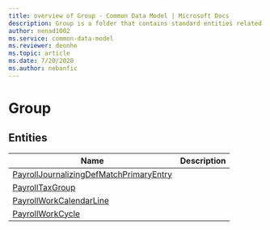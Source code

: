 ```yaml
---
title: overview of Group - Common Data Model | Microsoft Docs
description: Group is a folder that contains standard entities related to the Common Data Model.
author: nenad1002
ms.service: common-data-model
ms.reviewer: deonhe
ms.topic: article
ms.date: 7/20/2020
ms.author: nebanfic
---
```


# Group


## Entities

|Name|Description|
|---|---|
|[PayrollJournalizingDefMatchPrimaryEntry](PayrollJournalizingDefMatchPrimaryEntry.md)||
|[PayrollTaxGroup](PayrollTaxGroup.md)||
|[PayrollWorkCalendarLine](PayrollWorkCalendarLine.md)||
|[PayrollWorkCycle](PayrollWorkCycle.md)||
